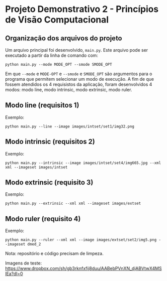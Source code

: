 # Projeto Demonstrativo 2 - Princípios de Visão Computacional

## Organização dos arquivos do projeto
Um arquivo principal foi desenvolvido, `main.py`. Este arquivo pode ser executado a partir da linha de comando com:
```
python main.py --mode MODE_OPT --smode SMODE_OPT
```
    
Em que `--mode` e `MODE-OPT` e `--smode` e `SMODE_OPT` são argumentos para o programa que permitem selecionar um modo de execução. A fim de que fossem atendidos os 4 requisistos da aplicação, foram desenvolvidos 4 modos: modo line, modo intrinsic, modo extrinsic, modo ruler.

## Modo line (requisitos 1)
Exemplo:
```
python main.py --line --image images/intset/set1/img32.png
```

## Modo intrinsic (requisitos 2)
Exemplo:
```
python main.py --intrinsic --image images/intset/set4/img665.jpg --xml xml --imageset images/intset
```

## Modo extrinsic (requisito 3)
Exemplo:
```
python main.py --extrinsic --xml xml --imageset images/extset
```

## Modo ruler (requisito 4)
Exemplo:
```
python main.py --ruler --xml xml --image images/extset/set2/img5.png --imageset dmed_2
```
    
Nota: repositório e código precisam de limpeza.

Imagens de teste: https://www.dropbox.com/sh/gb3rknfxfij8duu/AABebPVnXN_djABVtwX4MSlEa?dl=0
